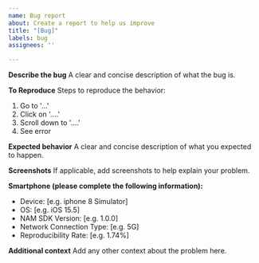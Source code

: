 ```yaml
---
name: Bug report
about: Create a report to help us improve
title: "[Bug]"
labels: bug
assignees: ''

---
```


**Describe the bug**
A clear and concise description of what the bug is.

**To Reproduce**
Steps to reproduce the behavior:
1. Go to '...'
2. Click on '....'
3. Scroll down to '....'
4. See error

**Expected behavior**
A clear and concise description of what you expected to happen.

**Screenshots**
If applicable, add screenshots to help explain your problem.

**Smartphone (please complete the following information):**
 - Device: [e.g. iphone 8 Simulator]
 - OS: [e.g. iOS 15.5]
 - NAM SDK Version: [e.g. 1.0.0]
 - Network Connection Type: [e.g. 5G]
 - Reproducibility Rate: [e.g. 1.74%]

**Additional context**
Add any other context about the problem here.

